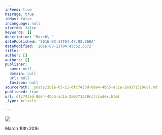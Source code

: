 ```yaml
---
inFeed: true
hasPage: true
inNav: false
inLanguage: null
starred: false
keywords: []
description: "March\_"
datePublished: '2016-03-11T04:47:02.260Z'
dateModified: '2016-03-11T04:43:52.357Z'
title: ''
author: []
authors: []
publisher:
  name: null
  domain: null
  url: null
  favicon: null
sourcePath: _posts/2016-03-11-dfc7435d-0de4-4bc5-ac1a-2a0371329cc7.md
published: true
url: dfc7435d-0de4-4bc5-ac1a-2a0371329cc7/index.html
_type: Article

---
```

![](https://the-grid-user-content.s3-us-west-2.amazonaws.com/bc610e32-0311-4453-84cd-73ee3e7bc371.jpg)

March 10th 2016